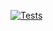 [![Tests](https://github.com/paris3200/hypermodern-python/workflows/Tests/badge.svg)](https://github.com/paris3200/hypermodern-python/actions?workflow=Tests)
